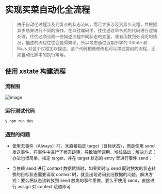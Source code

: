 # 实现买菜自动化全流程

> 由于自动化过程涉及到复杂的状态流转，而且大多涉及到异步流程，并根据异步结果进行不同的操作，在以往编码中，往往通过命令式的代码进行逻辑处理，往往必须设置一些描述流程中间状态的变量，或者函数到处调用的情况，描述的流程往往会显得繁琐，所以考虑通过近期所学的 XState 和 RxJs 对这个过程加以描述。这个代码稍微修改也可以描述类似的流程，比如自动化脚本的执行等等。

## 使用 xstate 构建流程

### 流程图

![image](https://github.com/cloudGrin/maicai_xstate_rxjs/IMG/maicai_xstate.png)

### 运行测试代码

```bash
$ npm run dev
```

### 遇到的问题

- 使用无事件（Always）时，未直接指定 target（目标状态），而是使用 send 发送事件，在事件中进行了状态跳转，导致循环调用，堆栈溢出；解决方式：办法也很简单，指定 target，并在 target 状态的 entry 里进行事件 send；

- 当依赖 send 进行 context 数据赋值时，如果此时与 send 同时触发的状态转换的目标状态需要读取 context 时，就会出现访问到旧数据的问题，解决方式：要么把状态流转放到 send 触发的事件里做，要么不使用 send，直接进行 assign 对 context 赋值即可

